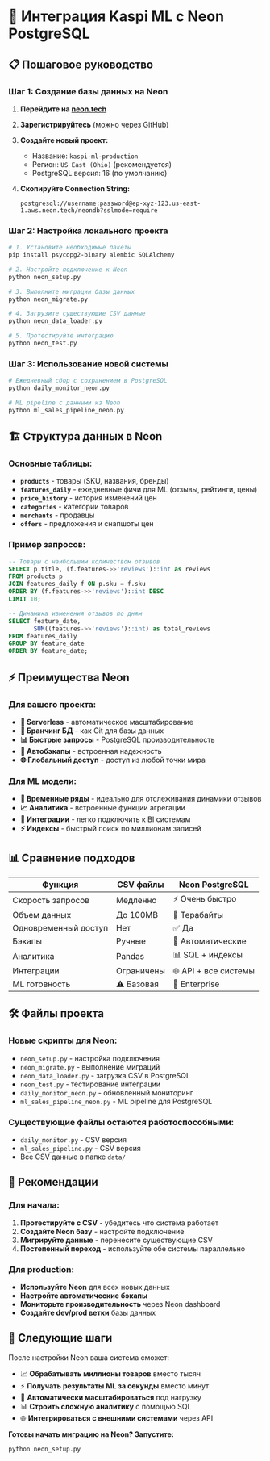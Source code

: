 # 🚀 Интеграция Kaspi ML с Neon PostgreSQL

## 📋 Пошаговое руководство

### Шаг 1: Создание базы данных на Neon

1. **Перейдите на [neon.tech](https://neon.tech)**
2. **Зарегистрируйтесь** (можно через GitHub)
3. **Создайте новый проект:**

   - Название: `kaspi-ml-production`
   - Регион: `US East (Ohio)` (рекомендуется)
   - PostgreSQL версия: 16 (по умолчанию)

4. **Скопируйте Connection String:**
   ```
   postgresql://username:password@ep-xyz-123.us-east-1.aws.neon.tech/neondb?sslmode=require
   ```

### Шаг 2: Настройка локального проекта

```bash
# 1. Установите необходимые пакеты
pip install psycopg2-binary alembic SQLAlchemy

# 2. Настройте подключение к Neon
python neon_setup.py

# 3. Выполните миграции базы данных
python neon_migrate.py

# 4. Загрузите существующие CSV данные
python neon_data_loader.py

# 5. Протестируйте интеграцию
python neon_test.py
```

### Шаг 3: Использование новой системы

```bash
# Ежедневный сбор с сохранением в PostgreSQL
python daily_monitor_neon.py

# ML pipeline с данными из Neon
python ml_sales_pipeline_neon.py
```

## 🏗️ Структура данных в Neon

### Основные таблицы:

- **`products`** - товары (SKU, названия, бренды)
- **`features_daily`** - ежедневные фичи для ML (отзывы, рейтинги, цены)
- **`price_history`** - история изменений цен
- **`categories`** - категории товаров
- **`merchants`** - продавцы
- **`offers`** - предложения и снапшоты цен

### Пример запросов:

```sql
-- Товары с наибольшим количеством отзывов
SELECT p.title, (f.features->>'reviews')::int as reviews
FROM products p
JOIN features_daily f ON p.sku = f.sku
ORDER BY (f.features->>'reviews')::int DESC
LIMIT 10;

-- Динамика изменения отзывов по дням
SELECT feature_date,
       SUM((features->>'reviews')::int) as total_reviews
FROM features_daily
GROUP BY feature_date
ORDER BY feature_date;
```

## ⚡ Преимущества Neon

### Для вашего проекта:

- **🚀 Serverless** - автоматическое масштабирование
- **💾 Бранчинг БД** - как Git для базы данных
- **📊 Быстрые запросы** - PostgreSQL производительность
- **🔄 Автобэкапы** - встроенная надежность
- **🌐 Глобальный доступ** - доступ из любой точки мира

### Для ML модели:

- **🤖 Временные ряды** - идеально для отслеживания динамики отзывов
- **📈 Аналитика** - встроенные функции агрегации
- **🔗 Интеграции** - легко подключить к BI системам
- **⚡ Индексы** - быстрый поиск по миллионам записей

## 📊 Сравнение подходов

| Функция              | CSV файлы  | Neon PostgreSQL      |
| -------------------- | ---------- | -------------------- |
| Скорость запросов    | Медленно   | ⚡ Очень быстро      |
| Объем данных         | До 100MB   | 🚀 Терабайты         |
| Одновременный доступ | Нет        | ✅ Да                |
| Бэкапы               | Ручные     | 🔄 Автоматические    |
| Аналитика            | Pandas     | 📊 SQL + индексы     |
| Интеграции           | Ограничены | 🌐 API + все системы |
| ML готовность        | ⚠️ Базовая | 🤖 Enterprise        |

## 🛠️ Файлы проекта

### Новые скрипты для Neon:

- `neon_setup.py` - настройка подключения
- `neon_migrate.py` - выполнение миграций
- `neon_data_loader.py` - загрузка CSV в PostgreSQL
- `neon_test.py` - тестирование интеграции
- `daily_monitor_neon.py` - обновленный мониторинг
- `ml_sales_pipeline_neon.py` - ML pipeline для PostgreSQL

### Существующие файлы остаются работоспособными:

- `daily_monitor.py` - CSV версия
- `ml_sales_pipeline.py` - CSV версия
- Все CSV данные в папке `data/`

## 🎯 Рекомендации

### Для начала:

1. **Протестируйте с CSV** - убедитесь что система работает
2. **Создайте Neon базу** - настройте подключение
3. **Мигрируйте данные** - перенесите существующие CSV
4. **Постепенный переход** - используйте обе системы параллельно

### Для production:

- **Используйте Neon** для всех новых данных
- **Настройте автоматические бэкапы**
- **Мониторьте производительность** через Neon dashboard
- **Создайте dev/prod ветки** базы данных

## 🚀 Следующие шаги

После настройки Neon ваша система сможет:

- 📈 **Обрабатывать миллионы товаров** вместо тысяч
- ⚡ **Получать результаты ML за секунды** вместо минут
- 🔄 **Автоматически масштабироваться** под нагрузку
- 📊 **Строить сложную аналитику** с помощью SQL
- 🌐 **Интегрироваться с внешними системами** через API

**Готовы начать миграцию на Neon? Запустите:**

```bash
python neon_setup.py
```
